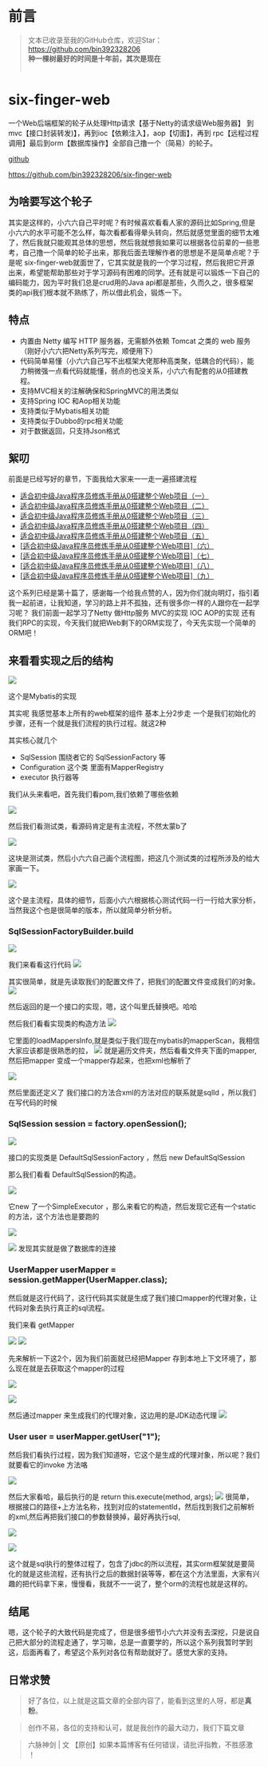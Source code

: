# 前言
>文本已收录至我的GitHub仓库，欢迎Star：https://github.com/bin392328206                          
> **种一棵树最好的时间是十年前，其次是现在**   
​
​
# six-finger-web
一个Web后端框架的轮子从处理Http请求【基于Netty的请求级Web服务器】 到mvc【接口封装转发)】，再到ioc【依赖注入】，aop【切面】，再到 rpc【远程过程调用】最后到orm【数据库操作】全部自己撸一个（简易）的轮子。

​[github](https://github.com/bin392328206/six-finger-web)

​https://github.com/bin392328206/six-finger-web

## 为啥要写这个轮子
其实是这样的，小六六自己平时呢？有时候喜欢看看人家的源码比如Spring,但是小六六的水平可能不怎么样，每次看都看得晕头转向，然后就感觉里面的细节太难了，然后我就只能观其总体的思想，然后我就想我如果可以根据各位前辈的一些思考，自己撸一个简单的轮子出来，那我后面去理解作者的思想是不是简单点呢？于是呢 six-finger-web就面世了，它其实就是我的一个学习过程，然后我把它开源出来，希望能帮助那些对于学习源码有困难的同学。还有就是可以锻炼一下自己的编码能力，因为平时我们总是crud用的Java api都是那些，久而久之，很多框架类的api我们根本就不熟练了，所以借此机会，锻炼一下。
​
## 特点
- 内置由 Netty 编写 HTTP 服务器，无需额外依赖 Tomcat 之类的 web 服务（刚好小六六把Netty系列写完，顺便用下）
- 代码简单易懂（小六六自己写不出框架大佬那种高类聚，低耦合的代码），能力稍微强一点看代码就能懂，弱点的也没关系，小六六有配套的从0搭建教程。
- 支持MVC相关的注解确保和SpringMVC的用法类似
- 支持Spring IOC 和Aop相关功能
- 支持类似于Mybatis相关功能
- 支持类似于Dubbo的rpc相关功能
- 对于数据返回，只支持Json格式

## 絮叨
前面是已经写好的章节，下面我给大家来一一走一遍搭建流程
- [适合初中级Java程序员修炼手册从0搭建整个Web项目（一）](https://juejin.im/post/6883284588110544904)
- [适合初中级Java程序员修炼手册从0搭建整个Web项目（二）](https://juejin.im/post/6884027512343494669)
- [适合初中级Java程序员修炼手册从0搭建整个Web项目（三）](https://juejin.im/post/6885224199938867213)
- [适合初中级Java程序员修炼手册从0搭建整个Web项目（四）](https://juejin.im/post/6885994038278193165)
- [适合初中级Java程序员修炼手册从0搭建整个Web项目（五）](https://juejin.im/post/6888926292285063176)
- [[适合初中级Java程序员修炼手册从0搭建整个Web项目]（六）](https://juejin.im/post/6889627826451021831)
- [[适合初中级Java程序员修炼手册从0搭建整个Web项目]（七）](https://juejin.im/post/6890406233061195789)
- [[适合初中级Java程序员修炼手册从0搭建整个Web项目]（八）](https://juejin.im/post/6890406233061195789)
- [[适合初中级Java程序员修炼手册从0搭建整个Web项目]（九）](https://juejin.im/post/6891836391076921352)


这个系列已经是第十篇了，感谢每一个给我点赞的人，因为你们就向明灯，指引着我一起前进，让我知道，学习的路上并不孤独，还有很多你一样的人跟你在一起学习呢？
我们前面一起学习了Netty 做Http服务 MVC的实现  IOC  AOP的实现 还有我们RPC的实现，今天我们就把Web剩下的ORM实现了，今天先实现一个简单的ORM吧！

## 来看看实现之后的结构

![](https://p1-juejin.byteimg.com/tos-cn-i-k3u1fbpfcp/883c8ecdd10e41b19477880a21baaeea~tplv-k3u1fbpfcp-watermark.image)

这个是Mybatis的实现

其实呢 我感觉基本上所有的web框架的组件 基本上分2步走 一个是我们初始化的步骤，还有一个就是我们流程的执行过程。就这2种

其实核心就几个
- SqlSession 围绕者它的 SqlSessionFactory 等 
- Configuration 这个类 里面有MapperRegistry 
- executor 执行器等

我们从头来看吧，首先我们看pom,我们依赖了哪些依赖

![](https://p1-juejin.byteimg.com/tos-cn-i-k3u1fbpfcp/581796ee79e14cbbb06b586d5908a3c9~tplv-k3u1fbpfcp-watermark.image)

然后我们看测试类，看源码肯定是有主流程，不然太蒙b了

![](https://p9-juejin.byteimg.com/tos-cn-i-k3u1fbpfcp/695a9d541fd447cd96bd994c99beb6cd~tplv-k3u1fbpfcp-watermark.image)

这块是测试类，然后小六六自己画个流程图，把这几个测试类的过程所涉及的给大家画一下。

![](https://p3-juejin.byteimg.com/tos-cn-i-k3u1fbpfcp/959458a0f675494393c8bcffa846f7f4~tplv-k3u1fbpfcp-watermark.image)

这个是主流程，具体的细节，后面小六六根据核心测试代码一行一行给大家分析，当然我这个也是很简单的版本，所以就简单分析分析。


###  SqlSessionFactoryBuilder.build
![](https://p6-juejin.byteimg.com/tos-cn-i-k3u1fbpfcp/37d11ab620cd4540bc941f48568d24f2~tplv-k3u1fbpfcp-watermark.image)

我们来看看这行代码
![](https://p1-juejin.byteimg.com/tos-cn-i-k3u1fbpfcp/7bd30f7ff37a490cbf28071f5852dd26~tplv-k3u1fbpfcp-watermark.image)

其实很简单，就是先读取我们的配置文件了，把我们的配置文件变成我们的对象。
![](https://p3-juejin.byteimg.com/tos-cn-i-k3u1fbpfcp/dfef3ec6fafb45be9f60b5bf1eee6d4e~tplv-k3u1fbpfcp-watermark.image)

然后返回的是一个接口的实现，嗯，这个叫里氏替换吧。哈哈

然后我们看看实现类的构造方法
![](https://p3-juejin.byteimg.com/tos-cn-i-k3u1fbpfcp/d6119135daf64a4ab3923e91a9943456~tplv-k3u1fbpfcp-watermark.image)

它里面的loadMappersInfo,就是类似于我们现在mybatis的mapperScan，我相信大家应该都是很熟悉的拉，
![](https://p9-juejin.byteimg.com/tos-cn-i-k3u1fbpfcp/73c16b22b5d3403a900ec778ac524975~tplv-k3u1fbpfcp-watermark.image)
就是遍历文件夹，然后看看文件夹下面的mapper,然后把mapper 变成一个mapper存起来，也把xml也解析了

![](https://p9-juejin.byteimg.com/tos-cn-i-k3u1fbpfcp/7ee2f0eeceee4f9382ed555477d09450~tplv-k3u1fbpfcp-watermark.image)

然后里面还定义了 我们接口的方法合xml的方法对应的联系就是sqlId ，所以我们在写代码的时候


###         SqlSession session = factory.openSession();


![](https://p6-juejin.byteimg.com/tos-cn-i-k3u1fbpfcp/0af90fde8e31481fa0d2981429a293f2~tplv-k3u1fbpfcp-watermark.image)

接口的实现类是 DefaultSqlSessionFactory ，然后 new DefaultSqlSession

那么我们看看 DefaultSqlSession的构造。

![](https://p1-juejin.byteimg.com/tos-cn-i-k3u1fbpfcp/f986fae0cbaf4e5da9bd42d2f376a707~tplv-k3u1fbpfcp-watermark.image)

它new 了一个SimpleExecutor ，那么来看它的构造，然后发现它还有一个static 的方法，这个方法也是要跑的

![](https://p3-juejin.byteimg.com/tos-cn-i-k3u1fbpfcp/bf1e604e75764065afdfb15024655b38~tplv-k3u1fbpfcp-watermark.image)

![](https://p1-juejin.byteimg.com/tos-cn-i-k3u1fbpfcp/ce90df476db14a3cb9a9e43eab5cc70b~tplv-k3u1fbpfcp-watermark.image)
发现其实就是做了数据库的连接


###         UserMapper userMapper = session.getMapper(UserMapper.class);

然后就是这行代码了，这行代码其实就是生成了我们接口mapper的代理对象，让代码对象去执行真正的sql流程。

我们来看 getMapper

![](https://p6-juejin.byteimg.com/tos-cn-i-k3u1fbpfcp/cc4b970c0fd14c8dafa5fab0bfe1ff73~tplv-k3u1fbpfcp-watermark.image)
![](https://p9-juejin.byteimg.com/tos-cn-i-k3u1fbpfcp/ee6f5cd50cb4445d9f98ad6d89836225~tplv-k3u1fbpfcp-watermark.image)

先来解析一下这2个，因为我们前面就已经把Mapper 存到本地上下文环境了，那么现在就是去获取这个mapper的过程

![](https://p6-juejin.byteimg.com/tos-cn-i-k3u1fbpfcp/c858e0677d014091a1029ca2664385ac~tplv-k3u1fbpfcp-watermark.image)

![](https://p1-juejin.byteimg.com/tos-cn-i-k3u1fbpfcp/e306d31715f44b429aafbb8dd9966262~tplv-k3u1fbpfcp-watermark.image)

然后通过mapper 来生成我们的代理对象，这边用的是JDK动态代理
![](https://p3-juejin.byteimg.com/tos-cn-i-k3u1fbpfcp/9cfb977e92694c04864668b25c4042cf~tplv-k3u1fbpfcp-watermark.image)

###         User user = userMapper.getUser("1");

然后我们看执行过程，因为我们知道呀，它这个是生成的代理对象，所以呢？我们就要看它的invoke 方法咯

![](https://p6-juejin.byteimg.com/tos-cn-i-k3u1fbpfcp/6210390c1d75422bb1169e446190f889~tplv-k3u1fbpfcp-watermark.image)

然后大家看哈，最后执行的是            return  this.execute(method, args);
![](https://p6-juejin.byteimg.com/tos-cn-i-k3u1fbpfcp/9dcf5787fd024bebaa01988f517da6b6~tplv-k3u1fbpfcp-watermark.image)
很简单，根据接口的路径+上方法名称，找到对应的statementId，然后找到我们之前解析的xml,然后再把我们接口的参数替换掉，最好再执行sql,

![](https://p9-juejin.byteimg.com/tos-cn-i-k3u1fbpfcp/0303b374147a40d99bd9851bf9f973af~tplv-k3u1fbpfcp-watermark.image)

![](https://p3-juejin.byteimg.com/tos-cn-i-k3u1fbpfcp/4484a8dc30ba47c8b12db16ee084c129~tplv-k3u1fbpfcp-watermark.image)

这个就是sql执行的整体过程了，包含了jdbc的所以流程，其实orm框架就是要简化的就是这些流程，还有执行之后的数据封装等等，都在这个方法里面，大家有兴趣的把代码拿下来，慢慢看，我就不一一说了，整个orm的流程也就是这样的。

## 结尾
嗯，这个轮子的大致代码是完成了，但是很多细节小六六并没有去深挖，只是说自己把大部分的流程走通了，学习嘛，总是一直要学的，所以这个系列我暂时学到这，后面再看了，希望这个系列对各位有帮助就好了。感觉大家的支持。

## 日常求赞
> 好了各位，以上就是这篇文章的全部内容了，能看到这里的人呀，都是**真粉**。

> 创作不易，各位的支持和认可，就是我创作的最大动力，我们下篇文章

>六脉神剑 | 文 【原创】如果本篇博客有任何错误，请批评指教，不胜感激 ！






